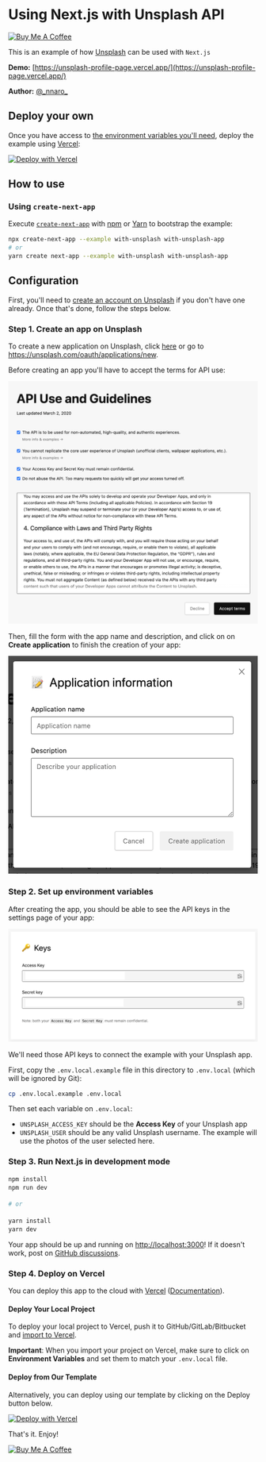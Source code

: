 
# Using Next.js with Unsplash API

<a href="https://www.buymeacoffee.com/nnaro" target="_blank"><img src="https://cdn.buymeacoffee.com/buttons/default-orange.png" alt="Buy Me A Coffee" style="height: 51px !important;width: 217px !important;" ></a>
  
This is an example of how [Unsplash](https://unsplash.com/) can be used with `Next.js`

**Demo:**  [https://unsplash-profile-page.vercel.app/](https://unsplash-profile-page.vercel.app/)

**Author:**  [@\_nnaro\_](https://twitter.com/_nnaro_)

## Deploy your own

Once you have access to [the environment variables you'll need](#step-2-set-up-environment-variables), deploy the example using [Vercel](https://vercel.com?utm_source=github&utm_medium=readme&utm_campaign=next-example):

[![Deploy with Vercel](https://vercel.com/button)](https://vercel.com/import/git?c=1&s=https://github.com/vercel/next.js/tree/canary/examples/with-unsplash&env=UNSPLASH_ACCESS_KEY,UNSPLASH_USER&envDescription=Required%20to%20connect%20the%20app%20with%20Unsplash&envLink=https://github.com/vercel/next.js/tree/canary/examples/with-unsplash%23step-2-set-up-environment-variables)

## How to use

### Using `create-next-app`

Execute [`create-next-app`](https://github.com/vercel/next.js/tree/canary/packages/create-next-app) with [npm](https://docs.npmjs.com/cli/init) or [Yarn](https://yarnpkg.com/lang/en/docs/cli/create/) to bootstrap the example:

```bash
npx create-next-app --example with-unsplash with-unsplash-app
# or
yarn create next-app --example with-unsplash with-unsplash-app
```

## Configuration

First, you'll need to [create an account on Unsplash](https://unsplash.com/) if you don't have one already. Once that's done, follow the steps below.

### Step 1. Create an app on Unsplash

To create a new application on Unsplash, click [here](https://unsplash.com/oauth/applications/new) or go to https://unsplash.com/oauth/applications/new.

Before creating an app you'll have to accept the terms for API use:

![Accept Unsplash app terms](./docs/app-terms.png)

Then, fill the form with the app name and description, and click on on **Create application** to finish the creation of your app:

![Form to fill app name and description](./docs/app-form.png)

### Step 2. Set up environment variables

After creating the app, you should be able to see the API keys in the settings page of your app:

![API Keys of Unsplash app](./docs/api-keys.png)

We'll need those API keys to connect the example with your Unsplash app.

First, copy the `.env.local.example` file in this directory to `.env.local` (which will be ignored by Git):

```bash
cp .env.local.example .env.local
```

Then set each variable on `.env.local`:

- `UNSPLASH_ACCESS_KEY` should be the **Access Key** of your Unsplash app
- `UNSPLASH_USER` should be any valid Unsplash username. The example will use the photos of the user selected here.

### Step 3. Run Next.js in development mode

```bash
npm install
npm run dev

# or

yarn install
yarn dev
```

Your app should be up and running on [http://localhost:3000](http://localhost:3000)! If it doesn't work, post on [GitHub discussions](https://github.com/vercel/next.js/discussions).

### Step 4. Deploy on Vercel

You can deploy this app to the cloud with [Vercel](https://vercel.com?utm_source=github&utm_medium=readme&utm_campaign=next-example) ([Documentation](https://nextjs.org/docs/deployment)).

#### Deploy Your Local Project

To deploy your local project to Vercel, push it to GitHub/GitLab/Bitbucket and [import to Vercel](https://vercel.com/import/git?utm_source=github&utm_medium=readme&utm_campaign=next-example).

**Important**: When you import your project on Vercel, make sure to click on **Environment Variables** and set them to match your `.env.local` file.

#### Deploy from Our Template

Alternatively, you can deploy using our template by clicking on the Deploy button below.

[![Deploy with Vercel](https://vercel.com/button)](https://vercel.com/import/git?c=1&s=https://github.com/vercel/next.js/tree/canary/examples/with-unsplash&env=UNSPLASH_ACCESS_KEY,UNSPLASH_USER&envDescription=Required%20to%20connect%20the%20app%20with%20Unsplash&envLink=https://github.com/vercel/next.js/tree/canary/examples/with-unsplash%23step-2-set-up-environment-variables)


That's it. Enjoy!

<a href="https://www.buymeacoffee.com/nnaro" target="_blank"><img src="https://cdn.buymeacoffee.com/buttons/default-orange.png" alt="Buy Me A Coffee" style="height: 51px !important;width: 217px !important;" ></a>
